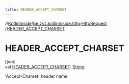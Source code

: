 ```yaml
---
title: HEADER_ACCEPT_CHARSET
---
```

//[KotlinInside](../../../index.html)/[be.zvz.kotlininside.http](../index.html)/[HttpRequest](index.html)
/[HEADER_ACCEPT_CHARSET](-h-e-a-d-e-r_-a-c-c-e-p-t_-c-h-a-r-s-e-t.html)

# HEADER_ACCEPT_CHARSET

[jvm]\
val [HEADER_ACCEPT_CHARSET](-h-e-a-d-e-r_-a-c-c-e-p-t_-c-h-a-r-s-e-t.html): [String](https://docs.oracle.com/javase/7/docs/api/java/lang/String.html)

'Accept-Charset' header name




